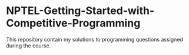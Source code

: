 # NPTEL-Getting-Started-with-Competitive-Programming
This repository contain my solutions to programming questions assigned during the course.
